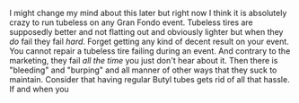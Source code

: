 I might change my mind about this later but right now I think it is absolutely crazy to run tubeless on any Gran Fondo event. Tubeless tires are supposedly better and not flatting out and obviously lighter but when they _do_ fail they fail _hard_. Forget getting any kind of decent result on your event. You cannot repair a tubeless tire failing during an event. And contrary to the marketing, they fail _all the time_ you just don't hear about it. Then there is "bleeding" and "burping" and all manner of other ways that they suck to maintain. Consider that having regular Butyl tubes gets rid of all that hassle. If and when you
